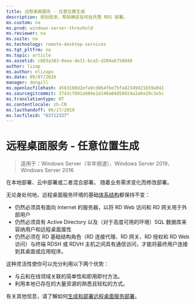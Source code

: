```yaml
---
title: 远程桌面服务 - 任意位置生成
description: 规划信息，帮助确定在何处托管 RDS 部署。
ms.custom: na
ms.prod: windows-server-threshold
ms.reviewer: na
ms.suite: na
ms.technology: remote-desktop-services
ms.tgt_pltfrm: na
ms.topic: article
ms.assetid: c803a383-0eea-4e11-bca5-d204ab758048
author: lizap
ms.author: elizapo
ms.date: 09/07/2016
manager: dongill
ms.openlocfilehash: 4563108d2efa9cd864fbe75fa82349d21659a941
ms.sourcegitcommit: 3743cf691a984e1d140a04d50924a3a0a19c3e5c
ms.translationtype: HT
ms.contentlocale: zh-CN
ms.lasthandoff: 06/17/2019
ms.locfileid: "63712327"
---
```

# <a name="remote-desktop-services---build-anywhere"></a>远程桌面服务 - 任意位置生成

>适用于：Windows Server（半年频道）、Windows Server 2019、Windows Server 2016

在本地部署、云中部署或二者混合部署。 随着业务需求变化而修改部署。

无论身处何地，远程桌面服务环境的基础[体系结构](desktop-hosting-logical-architecture.md)都保持不变：
- 仍然必须具有面向 Internet 的服务器，以将 RD Web 访问和 RD 网关用于外部用户
- 仍然必须具有 Active Directory 以及（对于高度可用的环境）SQL 数据库来容纳用户和远程桌面属性
- 仍然必须在 RD 基础结构角色（RD 连接代理、RD 网关、RD 授权和 RD Web 访问）与终端 RDSH 或 RDVH 主机之间具有通信访问，才能将最终用户连接到其桌面或应用程序。

这种灵活性使你可以充分利用以下两个优势：
- 与云和在线领域关联的简单性和即用即付方法。
- 利用本地已存在的大量资源的熟悉且轻松的方式。

有关其他信息，请了解如何[生成和部署远程桌面服务部署](rds-build-and-deploy.md)。
